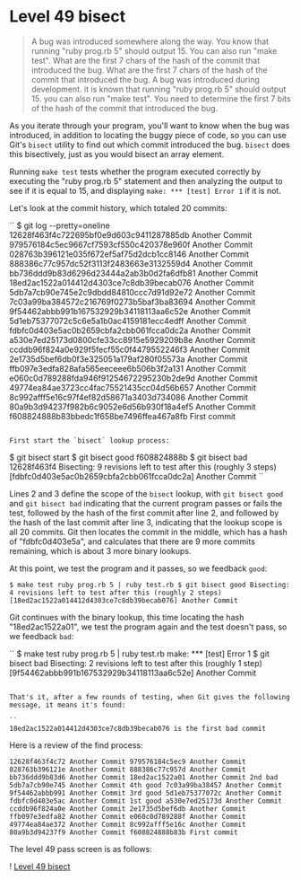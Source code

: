 
# Level 49 bisect

> A bug was introduced somewhere along the way. You know that running "ruby prog.rb 5" should output 15. You can also run "make test".  What are the first 7 chars of the hash of the commit that introduced the bug.
>What are the first 7 chars of the hash of the commit that introduced the bug. 
> A bug was introduced during development. it is known that running "ruby prog.rb 5" should output 15. you can also run "make test". You need to determine the first 7 bits of the hash of the commit that introduced the bug.

As you iterate through your program, you'll want to know when the bug was introduced, in addition to locating the buggy piece of code, so you can use Git's `bisect` utility to find out which commit introduced the bug. `bisect` does this bisectively, just as you would bisect an array element.

Running `make test` tests whether the program executed correctly by executing the "ruby prog.rb 5" statement and then analyzing the output to see if it is equal to 15, and displaying `make: *** [test] Error 1` if it is not.

Let's look at the commit history, which totaled 20 commits:

``
$ git log --pretty=oneline
12628f463f4c722695bf0e9d603c9411287885db Another Commit
979576184c5ec9667cf7593cf550c420378e960f Another Commit
028763b396121e035f672ef5af75d2dcb1cc8146 Another Commit
888386c77c957dc52f3113f2483663e3132559d4 Another Commit
bb736ddd9b83d6296d23444a2ab3b0d2fa6dfb81 Another Commit
18ed2ac1522a014412d4303ce7c8db39becab076 Another Commit
5db7a7cb90e745e2c9dbdd84810ccc7d91d92e72 Another Commit
7c03a99ba384572c216769f0273b5baf3ba83694 Another Commit
9f54462abbb991b167532929b34118113aa6c52e Another Commit
5d1eb75377072c5c6e5a1b0ac4159181ecc4edff Another Commit
fdbfc0d403e5ac0b2659cbfa2cbb061fcca0dc2a Another Commit
a530e7ed25173d0800cfe33cc8915e5929209b8e Another Commit
ccddb96f824a0e929f5fecf55c0f4479552246f3 Another Commit
2e1735d5bef6db0f3e325051a179af280f05573a Another Commit
ffb097e3edfa828afa565eeceee6b506b3f2a131 Another Commit
e060c0d789288fda946f91254672295230b2de9d Another Commit
49774ea84ae3723cc4fac75521435cc04d56b657 Another Commit
8c992afff5e16c97f4ef82d58671a3403d734086 Another Commit
80a9b3d94237f982b6c9052e6d56b930f18a4ef5 Another Commit
f608824888b83bbedc1f658be7496ffea467a8fb First commit
```

First start the `bisect` lookup process:

```
$ git bisect start
$ git bisect good f608824888b
$ git bisect bad 12628f463f4
Bisecting: 9 revisions left to test after this (roughly 3 steps)
[fdbfc0d403e5ac0b2659cbfa2cbb061fcca0dc2a] Another Commit
``

Lines 2 and 3 define the scope of the `bisect` lookup, with `git bisect good` and `git bisect bad` indicating that the current program passes or fails the test, followed by the hash of the first commit after line 2, and followed by the hash of the last commit after line 3, indicating that the lookup scope is all 20 commits. Git then locates the commit in the middle, which has a hash of "fdbfc0d403e5a", and calculates that there are 9 more commits remaining, which is about 3 more binary lookups.

At this point, we test the program and it passes, so we feedback ``good``:

``
$ make test
ruby prog.rb 5 | ruby test.rb
$ git bisect good
Bisecting: 4 revisions left to test after this (roughly 2 steps)
[18ed2ac1522a014412d4303ce7c8db39becab076] Another Commit
``

Git continues with the binary lookup, this time locating the hash "18ed2ac1522a01", we test the program again and the test doesn't pass, so we feedback ``bad``:

``
$ make test
ruby prog.rb 5 | ruby test.rb
make: *** [test] Error 1
$ git bisect bad
Bisecting: 2 revisions left to test after this (roughly 1 step)
[9f54462abbb991b167532929b34118113aa6c52e] Another Commit
```

That's it, after a few rounds of testing, when Git gives the following message, it means it's found:

``
18ed2ac1522a014412d4303ce7c8db39becab076 is the first bad commit
```

Here is a review of the find process:

``
12628f463f4c72 Another Commit
979576184c5ec9 Another Commit
028763b396121e Another Commit
888386c77c957d Another Commit
bb736ddd9b83d6 Another Commit
18ed2ac1522a01 Another Commit 2nd bad
5db7a7cb90e745 Another Commit 4th good
7c03a99ba38457 Another Commit
9f54462abbb991 Another Commit 3rd good
5d1eb75377072c Another Commit
fdbfc0d403e5ac Another Commit 1st good
a530e7ed25173d Another Commit
ccddb96f824a0e Another Commit
2e1735d5bef6db Another Commit
ffb097e3edfa82 Another Commit
e060c0d789288f Another Commit
49774ea84ae372 Another Commit
8c992afff5e16c Another Commit
80a9b3d94237f9 Another Commit
f608824888b83b First commit
``

The level 49 pass screen is as follows:

! [Level 49 bisect](images/level-49-bisect.png)
